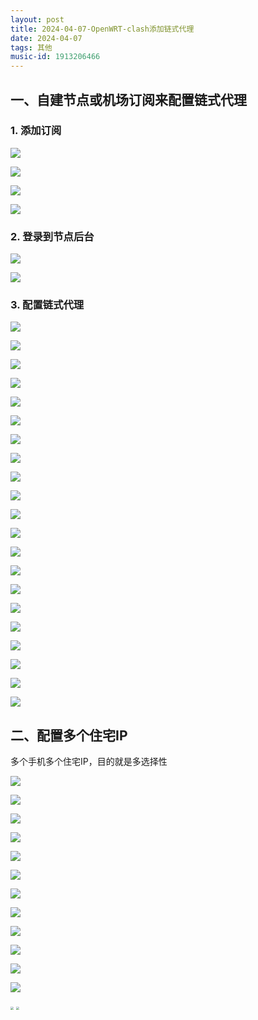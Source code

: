 ```yaml
---
layout: post
title: 2024-04-07-OpenWRT-clash添加链式代理
date: 2024-04-07
tags: 其他
music-id: 1913206466
---
```


## 一、自建节点或机场订阅来配置链式代理

### 1. 添加订阅

![](/images/posts/other/OpenWRT-clash添加链式代理/1.png)

![](/images/posts/other/OpenWRT-clash添加链式代理/2.png)

![](/images/posts/other/OpenWRT-clash添加链式代理/3.png)

![](/images/posts/other/OpenWRT-clash添加链式代理/4.png)

### 2. 登录到节点后台

![](/images/posts/other/OpenWRT-clash添加链式代理/5.png)

![](/images/posts/other/OpenWRT-clash添加链式代理/6.png)

### 3. 配置链式代理

![](/images/posts/other/OpenWRT-clash添加链式代理/7.png)

![](/images/posts/other/OpenWRT-clash添加链式代理/8.png)

![](/images/posts/other/OpenWRT-clash添加链式代理/9.png)

![](/images/posts/other/OpenWRT-clash添加链式代理/10.png)

![](/images/posts/other/OpenWRT-clash添加链式代理/11.png)

![](/images/posts/other/OpenWRT-clash添加链式代理/12.png)

![](/images/posts/other/OpenWRT-clash添加链式代理/13.png)

![](/images/posts/other/OpenWRT-clash添加链式代理/14.png)

![](/images/posts/other/OpenWRT-clash添加链式代理/15.png)

![](/images/posts/other/OpenWRT-clash添加链式代理/16.png)

![](/images/posts/other/OpenWRT-clash添加链式代理/17.png)

![](/images/posts/other/OpenWRT-clash添加链式代理/18.png)

![](/images/posts/other/OpenWRT-clash添加链式代理/19.png)

![](/images/posts/other/OpenWRT-clash添加链式代理/20.png)

![](/images/posts/other/OpenWRT-clash添加链式代理/21.png)

![](/images/posts/other/OpenWRT-clash添加链式代理/22.png)

![](/images/posts/other/OpenWRT-clash添加链式代理/23.png)

![](/images/posts/other/OpenWRT-clash添加链式代理/24.png)

![](/images/posts/other/OpenWRT-clash添加链式代理/25.png)

![](/images/posts/other/OpenWRT-clash添加链式代理/26.png)

![](/images/posts/other/OpenWRT-clash添加链式代理/27.png)

## 二、配置多个住宅IP

多个手机多个住宅IP，目的就是多选择性

![](/images/posts/other/OpenWRT-clash添加链式代理/28.png)

![](/images/posts/other/OpenWRT-clash添加链式代理/29.png)

![](/images/posts/other/OpenWRT-clash添加链式代理/30.png)

![](/images/posts/other/OpenWRT-clash添加链式代理/31.png)

![](/images/posts/other/OpenWRT-clash添加链式代理/32.png)

![](/images/posts/other/OpenWRT-clash添加链式代理/33.png)

![](/images/posts/other/OpenWRT-clash添加链式代理/34.png)

![](/images/posts/other/OpenWRT-clash添加链式代理/35.png)

![](/images/posts/other/OpenWRT-clash添加链式代理/36.png)

![](/images/posts/other/OpenWRT-clash添加链式代理/37.png)

![](/images/posts/other/OpenWRT-clash添加链式代理/38.png)

![](/images/posts/other/OpenWRT-clash添加链式代理/39.png)

<img src="/images/posts/other/OpenWRT-clash添加链式代理/40.png" style="zoom:33%;" />

<img src="/images/posts/other/OpenWRT-clash添加链式代理/41.png" style="zoom: 33%;" />
